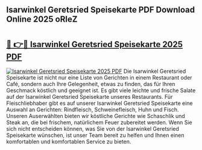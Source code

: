 ## Isarwinkel Geretsried Speisekarte PDF Download Online 2025 oRleZ

# <h2><a href="http://gc6a34y.nevu.top/?p=Isarwinkel+Geretsried+Speisekarte">🔗 👉🔴 Isarwinkel Geretsried Speisekarte 2025 PDF</a></h2>

[![Isarwinkel Geretsried Speisekarte 2025 PDF](https://i.imgur.com/dBaPXMq.png)](http://gc6a34y.nevu.top/?p=Isarwinkel+Geretsried+Speisekarte)
Die Isarwinkel Geretsried Speisekarte ist nicht nur eine Liste von Gerichten in einem Restaurant oder Café, sondern auch Ihre Gelegenheit, etwas zu finden, das für Ihren Geschmack köstlich und geeignet ist. Es gibt viele leichte und frische Salate auf der Isarwinkel Geretsried Speisekarte unseres Restaurants. Für Fleischliebhaber gibt es auf unserer Isarwinkel Geretsried Speisekarte eine Auswahl an Gerichten: Rindfleisch, Schweinefleisch, Huhn und Fisch. Unseren Auserwählten bieten wir köstliche Gerichte wie Schaschlik und Steak an, die bei frischem, natürlichem Feuer zubereitet werden. Wenn Sie sich nicht entscheiden können, was Sie von der Isarwinkel Geretsried Speisekarte wünschen, ist unser Team bereit zu helfen und Ihnen einen komfortablen und komfortablen Service zu bieten.
